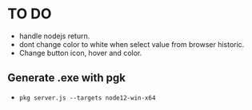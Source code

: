 # TO DO
 - handle nodejs return.
 - dont change color to white when select value from browser historic.
 - Change button icon, hover and color.

## Generate .exe with pgk
- ``` pkg server.js --targets node12-win-x64 ```